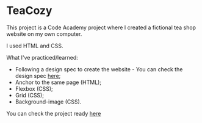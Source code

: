 # TeaCozy 

This project is a Code Academy project where I created a fictional tea shop website on my own computer.

I used HTML and CSS.

What I've practiced/learned:
- Following a design spec to create the website - You can check the design spec [here](https://content.codecademy.com/courses/freelance-1/unit-4/img-tea-cozy-redline.jpg?_gl=1*14heg06*_ga*NTEzNzQzNDM5OS4xNjY4MTYyMTI4*_ga_3LRZM6TM9L*MTY2OTc5Njc3NC4yOS4xLjE2Njk3OTY3NzYuMC4wLjA.);
- Anchor to the same page (HTML);
- Flexbox (CSS);
- Grid (CSS);
- Background-image (CSS).


You can check the project ready [here](https://yasmingsdm.github.io/TeaCozy/)
